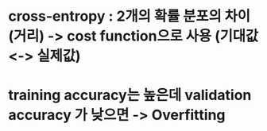 # cross-entropy : 2개의 확률 분포의 차이(거리) -> cost function으로 사용 (기대값 <-> 실제값)

# training accuracy는 높은데 validation accuracy 가 낮으면 -> Overfitting

